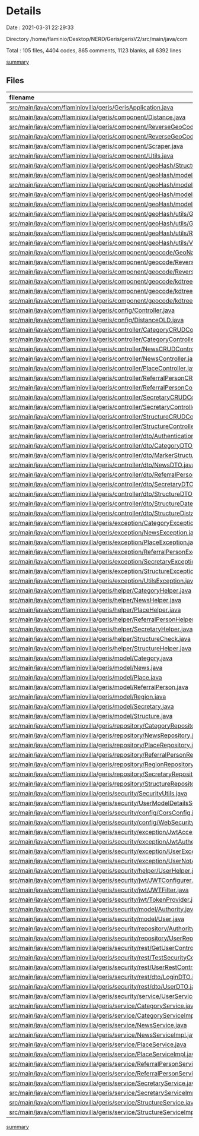 # Details

Date : 2021-03-31 22:29:33

Directory /home/flaminio/Desktop/NERD/Geris/gerisV2/src/main/java/com

Total : 105 files,  4404 codes, 865 comments, 1123 blanks, all 6392 lines

[summary](results.md)

## Files
| filename | language | code | comment | blank | total |
| :--- | :--- | ---: | ---: | ---: | ---: |
| [src/main/java/com/flaminiovilla/geris/GerisApplication.java](/com/flaminiovilla/geopic/GerisApplication.java) | Java | 9 | 0 | 6 | 15 |
| [src/main/java/com/flaminiovilla/geris/component/Distance.java](/com/flaminiovilla/geopic/component/Distance.java) | Java | 37 | 0 | 13 | 50 |
| [src/main/java/com/flaminiovilla/geris/component/ReverseGeoCoderUtil.java](/com/flaminiovilla/geopic/component/ReverseGeoCoderUtil.java) | Java | 44 | 2 | 15 | 61 |
| [src/main/java/com/flaminiovilla/geris/component/ReverseGeoCoderUtilOLD.java](/com/flaminiovilla/geopic/component/ReverseGeoCoderUtilOLD.java) | Java | 43 | 2 | 14 | 59 |
| [src/main/java/com/flaminiovilla/geris/component/Scraper.java](/com/flaminiovilla/geopic/component/Scraper.java) | Java | 69 | 1 | 18 | 88 |
| [src/main/java/com/flaminiovilla/geris/component/Utils.java](/com/flaminiovilla/geopic/component/Utils.java) | Java | 21 | 0 | 7 | 28 |
| [src/main/java/com/flaminiovilla/geris/component/geoHash/StructureDistance.java](/com/flaminiovilla/geopic/component/geoHash/StructureDistance.java) | Java | 29 | 0 | 12 | 41 |
| [src/main/java/com/flaminiovilla/geris/component/geoHash/model/BoundingBox.java](/com/flaminiovilla/geopic/component/geoHash/model/BoundingBox.java) | Java | 159 | 58 | 42 | 259 |
| [src/main/java/com/flaminiovilla/geris/component/geoHash/model/GeoHash.java](/com/flaminiovilla/geopic/component/geoHash/model/GeoHash.java) | Java | 389 | 72 | 71 | 532 |
| [src/main/java/com/flaminiovilla/geris/component/geoHash/model/GeoHashSizeTable.java](/com/flaminiovilla/geopic/component/geoHash/model/GeoHashSizeTable.java) | Java | 27 | 0 | 7 | 34 |
| [src/main/java/com/flaminiovilla/geris/component/geoHash/model/GeoPoint.java](/com/flaminiovilla/geopic/component/geoHash/model/GeoPoint.java) | Java | 40 | 4 | 10 | 54 |
| [src/main/java/com/flaminiovilla/geris/component/geoHash/utils/GeoHashBoundingBox.java](/com/flaminiovilla/geopic/component/geoHash/utils/GeoHashBoundingBox.java) | Java | 102 | 21 | 24 | 147 |
| [src/main/java/com/flaminiovilla/geris/component/geoHash/utils/GeoHashCircle.java](/com/flaminiovilla/geopic/component/geoHash/utils/GeoHashCircle.java) | Java | 32 | 7 | 13 | 52 |
| [src/main/java/com/flaminiovilla/geris/component/geoHash/utils/RandomGeoHashes.java](/com/flaminiovilla/geopic/component/geoHash/utils/RandomGeoHashes.java) | Java | 22 | 7 | 11 | 40 |
| [src/main/java/com/flaminiovilla/geris/component/geoHash/utils/VincentyGeodesy.java](/com/flaminiovilla/geopic/component/geoHash/utils/VincentyGeodesy.java) | Java | 96 | 21 | 20 | 137 |
| [src/main/java/com/flaminiovilla/geris/component/geocode/GeoName.java](/com/flaminiovilla/geopic/component/geocode/GeoName.java) | Java | 68 | 6 | 15 | 89 |
| [src/main/java/com/flaminiovilla/geris/component/geocode/ReverseGeoCode.java](/com/flaminiovilla/geopic/component/geocode/ReverseGeoCode.java) | Java | 22 | 2 | 11 | 35 |
| [src/main/java/com/flaminiovilla/geris/component/geocode/ReverseGeoCoderExecute.java](/com/flaminiovilla/geopic/component/geocode/ReverseGeoCoderExecute.java) | Java | 19 | 0 | 5 | 24 |
| [src/main/java/com/flaminiovilla/geris/component/geocode/kdtree/KDNode.java](/com/flaminiovilla/geopic/component/geocode/kdtree/KDNode.java) | Java | 11 | 0 | 3 | 14 |
| [src/main/java/com/flaminiovilla/geris/component/geocode/kdtree/KDNodeComparator.java](/com/flaminiovilla/geopic/component/geocode/kdtree/KDNodeComparator.java) | Java | 7 | 3 | 7 | 17 |
| [src/main/java/com/flaminiovilla/geris/component/geocode/kdtree/KDTree.java](/com/flaminiovilla/geopic/component/geocode/kdtree/KDTree.java) | Java | 39 | 10 | 8 | 57 |
| [src/main/java/com/flaminiovilla/geris/config/Controller.java](/com/flaminiovilla/geopic/config/Controller.java) | Java | 114 | 84 | 31 | 229 |
| [src/main/java/com/flaminiovilla/geris/config/DistanceOLD.java](/com/flaminiovilla/geopic/config/DistanceOLD.java) | Java | 32 | 0 | 13 | 45 |
| [src/main/java/com/flaminiovilla/geris/controller/CategoryCRUDController.java](/com/flaminiovilla/geopic/controller/CategoryCRUDController.java) | Java | 36 | 36 | 11 | 83 |
| [src/main/java/com/flaminiovilla/geris/controller/CategoryController.java](/com/flaminiovilla/geopic/controller/CategoryController.java) | Java | 18 | 5 | 6 | 29 |
| [src/main/java/com/flaminiovilla/geris/controller/NewsCRUDController.java](/com/flaminiovilla/geopic/controller/NewsCRUDController.java) | Java | 29 | 35 | 11 | 75 |
| [src/main/java/com/flaminiovilla/geris/controller/NewsController.java](/com/flaminiovilla/geopic/controller/NewsController.java) | Java | 27 | 18 | 11 | 56 |
| [src/main/java/com/flaminiovilla/geris/controller/PlaceController.java](/com/flaminiovilla/geopic/controller/PlaceController.java) | Java | 21 | 9 | 10 | 40 |
| [src/main/java/com/flaminiovilla/geris/controller/ReferralPersonCRUDController.java](/com/flaminiovilla/geopic/controller/ReferralPersonCRUDController.java) | Java | 58 | 46 | 16 | 120 |
| [src/main/java/com/flaminiovilla/geris/controller/ReferralPersonController.java](/com/flaminiovilla/geopic/controller/ReferralPersonController.java) | Java | 18 | 0 | 7 | 25 |
| [src/main/java/com/flaminiovilla/geris/controller/SecretaryCRUDController.java](/com/flaminiovilla/geopic/controller/SecretaryCRUDController.java) | Java | 60 | 39 | 17 | 116 |
| [src/main/java/com/flaminiovilla/geris/controller/SecretaryController.java](/com/flaminiovilla/geopic/controller/SecretaryController.java) | Java | 18 | 0 | 6 | 24 |
| [src/main/java/com/flaminiovilla/geris/controller/StructureCRUDController.java](/com/flaminiovilla/geopic/controller/StructureCRUDController.java) | Java | 46 | 49 | 15 | 110 |
| [src/main/java/com/flaminiovilla/geris/controller/StructureController.java](/com/flaminiovilla/geopic/controller/StructureController.java) | Java | 53 | 71 | 14 | 138 |
| [src/main/java/com/flaminiovilla/geris/controller/dto/AuthenticationResponseDTO.java](/com/flaminiovilla/geopic/controller/dto/AuthenticationResponseDTO.java) | Java | 16 | 0 | 4 | 20 |
| [src/main/java/com/flaminiovilla/geris/controller/dto/CategoryDTO.java](/com/flaminiovilla/geopic/controller/dto/CategoryDTO.java) | Java | 23 | 1 | 5 | 29 |
| [src/main/java/com/flaminiovilla/geris/controller/dto/MarkerStructureDTO.java](/com/flaminiovilla/geopic/controller/dto/MarkerStructureDTO.java) | Java | 16 | 1 | 3 | 20 |
| [src/main/java/com/flaminiovilla/geris/controller/dto/NewsDTO.java](/com/flaminiovilla/geopic/controller/dto/NewsDTO.java) | Java | 39 | 0 | 7 | 46 |
| [src/main/java/com/flaminiovilla/geris/controller/dto/ReferralPersonDTO.java](/com/flaminiovilla/geopic/controller/dto/ReferralPersonDTO.java) | Java | 15 | 0 | 3 | 18 |
| [src/main/java/com/flaminiovilla/geris/controller/dto/SecretaryDTO.java](/com/flaminiovilla/geopic/controller/dto/SecretaryDTO.java) | Java | 15 | 0 | 4 | 19 |
| [src/main/java/com/flaminiovilla/geris/controller/dto/StructureDTO.java](/com/flaminiovilla/geopic/controller/dto/StructureDTO.java) | Java | 28 | 0 | 6 | 34 |
| [src/main/java/com/flaminiovilla/geris/controller/dto/StructureDateDTO.java](/com/flaminiovilla/geopic/controller/dto/StructureDateDTO.java) | Java | 58 | 2 | 9 | 69 |
| [src/main/java/com/flaminiovilla/geris/controller/dto/StructureDistanceDTO.java](/com/flaminiovilla/geopic/controller/dto/StructureDistanceDTO.java) | Java | 48 | 2 | 4 | 54 |
| [src/main/java/com/flaminiovilla/geris/exception/CategoryException.java](/com/flaminiovilla/geopic/exception/CategoryException.java) | Java | 12 | 0 | 4 | 16 |
| [src/main/java/com/flaminiovilla/geris/exception/NewsException.java](/com/flaminiovilla/geopic/exception/NewsException.java) | Java | 11 | 0 | 4 | 15 |
| [src/main/java/com/flaminiovilla/geris/exception/PlaceException.java](/com/flaminiovilla/geopic/exception/PlaceException.java) | Java | 3 | 0 | 2 | 5 |
| [src/main/java/com/flaminiovilla/geris/exception/ReferralPersonException.java](/com/flaminiovilla/geopic/exception/ReferralPersonException.java) | Java | 14 | 0 | 4 | 18 |
| [src/main/java/com/flaminiovilla/geris/exception/SecretaryException.java](/com/flaminiovilla/geopic/exception/SecretaryException.java) | Java | 13 | 0 | 3 | 16 |
| [src/main/java/com/flaminiovilla/geris/exception/StructureException.java](/com/flaminiovilla/geopic/exception/StructureException.java) | Java | 18 | 0 | 4 | 22 |
| [src/main/java/com/flaminiovilla/geris/exception/UtilsException.java](/com/flaminiovilla/geopic/exception/UtilsException.java) | Java | 9 | 0 | 2 | 11 |
| [src/main/java/com/flaminiovilla/geris/helper/CategoryHelper.java](/com/flaminiovilla/geopic/helper/CategoryHelper.java) | Java | 56 | 1 | 15 | 72 |
| [src/main/java/com/flaminiovilla/geris/helper/NewsHelper.java](/com/flaminiovilla/geopic/helper/NewsHelper.java) | Java | 71 | 1 | 16 | 88 |
| [src/main/java/com/flaminiovilla/geris/helper/PlaceHelper.java](/com/flaminiovilla/geopic/helper/PlaceHelper.java) | Java | 29 | 0 | 9 | 38 |
| [src/main/java/com/flaminiovilla/geris/helper/ReferralPersonHelper.java](/com/flaminiovilla/geopic/helper/ReferralPersonHelper.java) | Java | 119 | 6 | 23 | 148 |
| [src/main/java/com/flaminiovilla/geris/helper/SecretaryHelper.java](/com/flaminiovilla/geopic/helper/SecretaryHelper.java) | Java | 108 | 4 | 14 | 126 |
| [src/main/java/com/flaminiovilla/geris/helper/StructureCheck.java](/com/flaminiovilla/geopic/helper/StructureCheck.java) | Java | 76 | 0 | 13 | 89 |
| [src/main/java/com/flaminiovilla/geris/helper/StructureHelper.java](/com/flaminiovilla/geopic/helper/StructureHelper.java) | Java | 267 | 4 | 57 | 328 |
| [src/main/java/com/flaminiovilla/geris/model/Category.java](/com/flaminiovilla/geopic/model/Category.java) | Java | 23 | 0 | 5 | 28 |
| [src/main/java/com/flaminiovilla/geris/model/News.java](/com/flaminiovilla/geopic/model/News.java) | Java | 34 | 0 | 10 | 44 |
| [src/main/java/com/flaminiovilla/geris/model/Place.java](/com/flaminiovilla/geopic/model/Place.java) | Java | 21 | 0 | 5 | 26 |
| [src/main/java/com/flaminiovilla/geris/model/ReferralPerson.java](/com/flaminiovilla/geopic/model/ReferralPerson.java) | Java | 29 | 0 | 7 | 36 |
| [src/main/java/com/flaminiovilla/geris/model/Region.java](/com/flaminiovilla/geopic/model/Region.java) | Java | 20 | 0 | 4 | 24 |
| [src/main/java/com/flaminiovilla/geris/model/Secretary.java](/com/flaminiovilla/geopic/model/Secretary.java) | Java | 26 | 0 | 3 | 29 |
| [src/main/java/com/flaminiovilla/geris/model/Structure.java](/com/flaminiovilla/geopic/model/Structure.java) | Java | 51 | 7 | 14 | 72 |
| [src/main/java/com/flaminiovilla/geris/repository/CategoryRepository.java](/com/flaminiovilla/geopic/repository/CategoryRepository.java) | Java | 10 | 0 | 6 | 16 |
| [src/main/java/com/flaminiovilla/geris/repository/NewsRepository.java](/com/flaminiovilla/geopic/repository/NewsRepository.java) | Java | 13 | 0 | 5 | 18 |
| [src/main/java/com/flaminiovilla/geris/repository/PlaceRepository.java](/com/flaminiovilla/geopic/repository/PlaceRepository.java) | Java | 9 | 0 | 3 | 12 |
| [src/main/java/com/flaminiovilla/geris/repository/ReferralPersonRepository.java](/com/flaminiovilla/geopic/repository/ReferralPersonRepository.java) | Java | 14 | 0 | 7 | 21 |
| [src/main/java/com/flaminiovilla/geris/repository/RegionRepository.java](/com/flaminiovilla/geopic/repository/RegionRepository.java) | Java | 7 | 0 | 3 | 10 |
| [src/main/java/com/flaminiovilla/geris/repository/SecretaryRepository.java](/com/flaminiovilla/geopic/repository/SecretaryRepository.java) | Java | 11 | 0 | 6 | 17 |
| [src/main/java/com/flaminiovilla/geris/repository/StructureRepository.java](/com/flaminiovilla/geopic/repository/StructureRepository.java) | Java | 25 | 1 | 10 | 36 |
| [src/main/java/com/flaminiovilla/geris/security/SecurityUtils.java](/com/flaminiovilla/geopic/security/SecurityUtils.java) | Java | 28 | 5 | 11 | 44 |
| [src/main/java/com/flaminiovilla/geris/security/UserModelDetailsService.java](/com/flaminiovilla/geopic/security/UserModelDetailsService.java) | Java | 50 | 3 | 12 | 65 |
| [src/main/java/com/flaminiovilla/geris/security/config/CorsConfig.java](/com/flaminiovilla/geopic/security/config/CorsConfig.java) | Java | 18 | 9 | 4 | 31 |
| [src/main/java/com/flaminiovilla/geris/security/config/WebSecurityConfig.java](/com/flaminiovilla/geopic/security/config/WebSecurityConfig.java) | Java | 51 | 75 | 9 | 135 |
| [src/main/java/com/flaminiovilla/geris/security/exception/JwtAccessDeniedHandler.java](/com/flaminiovilla/geopic/security/exception/JwtAccessDeniedHandler.java) | Java | 14 | 3 | 5 | 22 |
| [src/main/java/com/flaminiovilla/geris/security/exception/JwtAuthenticationEntryPoint.java](/com/flaminiovilla/geopic/security/exception/JwtAuthenticationEntryPoint.java) | Java | 16 | 3 | 5 | 24 |
| [src/main/java/com/flaminiovilla/geris/security/exception/UserException.java](/com/flaminiovilla/geopic/security/exception/UserException.java) | Java | 14 | 0 | 4 | 18 |
| [src/main/java/com/flaminiovilla/geris/security/exception/UserNotActivatedException.java](/com/flaminiovilla/geopic/security/exception/UserNotActivatedException.java) | Java | 8 | 3 | 5 | 16 |
| [src/main/java/com/flaminiovilla/geris/security/helper/UserHelper.java](/com/flaminiovilla/geopic/security/helper/UserHelper.java) | Java | 155 | 6 | 37 | 198 |
| [src/main/java/com/flaminiovilla/geris/security/jwt/JWTConfigurer.java](/com/flaminiovilla/geopic/security/jwt/JWTConfigurer.java) | Java | 16 | 3 | 6 | 25 |
| [src/main/java/com/flaminiovilla/geris/security/jwt/JWTFilter.java](/com/flaminiovilla/geopic/security/jwt/JWTFilter.java) | Java | 43 | 8 | 12 | 63 |
| [src/main/java/com/flaminiovilla/geris/security/jwt/TokenProvider.java](/com/flaminiovilla/geopic/security/jwt/TokenProvider.java) | Java | 90 | 14 | 16 | 120 |
| [src/main/java/com/flaminiovilla/geris/security/model/Authority.java](/com/flaminiovilla/geopic/security/model/Authority.java) | Java | 34 | 0 | 8 | 42 |
| [src/main/java/com/flaminiovilla/geris/security/model/User.java](/com/flaminiovilla/geopic/security/model/User.java) | Java | 69 | 0 | 17 | 86 |
| [src/main/java/com/flaminiovilla/geris/security/repository/AuthorityRepository.java](/com/flaminiovilla/geopic/security/repository/AuthorityRepository.java) | Java | 10 | 3 | 3 | 16 |
| [src/main/java/com/flaminiovilla/geris/security/repository/UserRepository.java](/com/flaminiovilla/geopic/security/repository/UserRepository.java) | Java | 15 | 0 | 6 | 21 |
| [src/main/java/com/flaminiovilla/geris/security/rest/GetUserController.java](/com/flaminiovilla/geopic/security/rest/GetUserController.java) | Java | 19 | 0 | 6 | 25 |
| [src/main/java/com/flaminiovilla/geris/security/rest/TestSecurityController.java](/com/flaminiovilla/geopic/security/rest/TestSecurityController.java) | Java | 25 | 0 | 5 | 30 |
| [src/main/java/com/flaminiovilla/geris/security/rest/UserRestController.java](/com/flaminiovilla/geopic/security/rest/UserRestController.java) | Java | 57 | 48 | 15 | 120 |
| [src/main/java/com/flaminiovilla/geris/security/rest/dto/LoginDTO.java](/com/flaminiovilla/geopic/security/rest/dto/LoginDTO.java) | Java | 15 | 3 | 8 | 26 |
| [src/main/java/com/flaminiovilla/geris/security/rest/dto/UserDTO.java](/com/flaminiovilla/geopic/security/rest/dto/UserDTO.java) | Java | 18 | 0 | 4 | 22 |
| [src/main/java/com/flaminiovilla/geris/security/service/UserService.java](/com/flaminiovilla/geopic/security/service/UserService.java) | Java | 19 | 0 | 8 | 27 |
| [src/main/java/com/flaminiovilla/geris/service/CategoryService.java](/com/flaminiovilla/geopic/service/CategoryService.java) | Java | 13 | 0 | 4 | 17 |
| [src/main/java/com/flaminiovilla/geris/service/CategoryServiceImpl.java](/com/flaminiovilla/geopic/service/CategoryServiceImpl.java) | Java | 46 | 6 | 13 | 65 |
| [src/main/java/com/flaminiovilla/geris/service/NewsService.java](/com/flaminiovilla/geopic/service/NewsService.java) | Java | 14 | 0 | 4 | 18 |
| [src/main/java/com/flaminiovilla/geris/service/NewsServiceImpl.java](/com/flaminiovilla/geopic/service/NewsServiceImpl.java) | Java | 66 | 0 | 14 | 80 |
| [src/main/java/com/flaminiovilla/geris/service/PlaceService.java](/com/flaminiovilla/geopic/service/PlaceService.java) | Java | 8 | 0 | 4 | 12 |
| [src/main/java/com/flaminiovilla/geris/service/PlaceServiceImpl.java](/com/flaminiovilla/geopic/service/PlaceServiceImpl.java) | Java | 25 | 0 | 8 | 33 |
| [src/main/java/com/flaminiovilla/geris/service/ReferralPersonService.java](/com/flaminiovilla/geopic/service/ReferralPersonService.java) | Java | 14 | 0 | 4 | 18 |
| [src/main/java/com/flaminiovilla/geris/service/ReferralPersonServiceImpl.java](/com/flaminiovilla/geopic/service/ReferralPersonServiceImpl.java) | Java | 58 | 4 | 15 | 77 |
| [src/main/java/com/flaminiovilla/geris/service/SecretaryService.java](/com/flaminiovilla/geopic/service/SecretaryService.java) | Java | 14 | 0 | 4 | 18 |
| [src/main/java/com/flaminiovilla/geris/service/SecretaryServiceImpl.java](/com/flaminiovilla/geopic/service/SecretaryServiceImpl.java) | Java | 53 | 2 | 13 | 68 |
| [src/main/java/com/flaminiovilla/geris/service/StructureService.java](/com/flaminiovilla/geopic/service/StructureService.java) | Java | 21 | 1 | 4 | 26 |
| [src/main/java/com/flaminiovilla/geris/service/StructureServiceImpl.java](/com/flaminiovilla/geopic/service/StructureServiceImpl.java) | Java | 116 | 28 | 27 | 171 |

[summary](results.md)